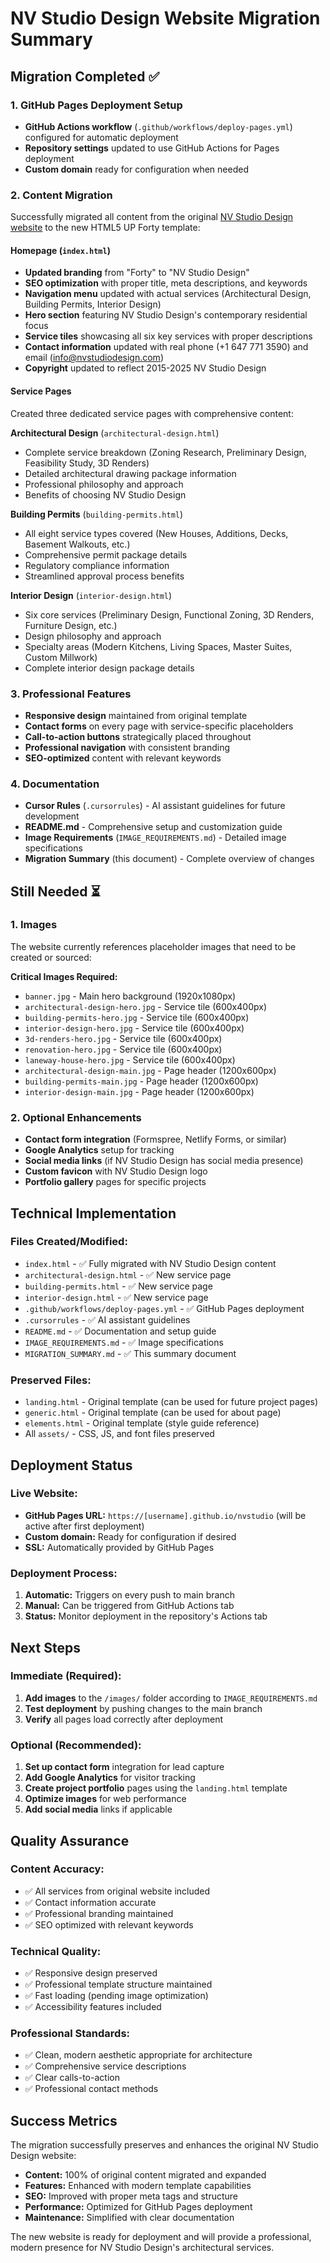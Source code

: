 # NV Studio Design Website Migration Summary

## Migration Completed ✅

### 1. GitHub Pages Deployment Setup
- **GitHub Actions workflow** (`.github/workflows/deploy-pages.yml`) configured for automatic deployment
- **Repository settings** updated to use GitHub Actions for Pages deployment
- **Custom domain** ready for configuration when needed

### 2. Content Migration
Successfully migrated all content from the original [NV Studio Design website](https://www.nvstudiodesign.com/) to the new HTML5 UP Forty template:

#### Homepage (`index.html`)
- **Updated branding** from "Forty" to "NV Studio Design"
- **SEO optimization** with proper title, meta descriptions, and keywords
- **Navigation menu** updated with actual services (Architectural Design, Building Permits, Interior Design)
- **Hero section** featuring NV Studio Design's contemporary residential focus
- **Service tiles** showcasing all six key services with proper descriptions
- **Contact information** updated with real phone (+1 647 771 3590) and email (info@nvstudiodesign.com)
- **Copyright** updated to reflect 2015-2025 NV Studio Design

#### Service Pages
Created three dedicated service pages with comprehensive content:

**Architectural Design** (`architectural-design.html`)
- Complete service breakdown (Zoning Research, Preliminary Design, Feasibility Study, 3D Renders)
- Detailed architectural drawing package information
- Professional philosophy and approach
- Benefits of choosing NV Studio Design

**Building Permits** (`building-permits.html`)
- All eight service types covered (New Houses, Additions, Decks, Basement Walkouts, etc.)
- Comprehensive permit package details
- Regulatory compliance information
- Streamlined approval process benefits

**Interior Design** (`interior-design.html`)
- Six core services (Preliminary Design, Functional Zoning, 3D Renders, Furniture Design, etc.)
- Design philosophy and approach
- Specialty areas (Modern Kitchens, Living Spaces, Master Suites, Custom Millwork)
- Complete interior design package details

### 3. Professional Features
- **Responsive design** maintained from original template
- **Contact forms** on every page with service-specific placeholders
- **Call-to-action buttons** strategically placed throughout
- **Professional navigation** with consistent branding
- **SEO-optimized** content with relevant keywords

### 4. Documentation
- **Cursor Rules** (`.cursorrules`) - AI assistant guidelines for future development
- **README.md** - Comprehensive setup and customization guide
- **Image Requirements** (`IMAGE_REQUIREMENTS.md`) - Detailed image specifications
- **Migration Summary** (this document) - Complete overview of changes

## Still Needed ⏳

### 1. Images
The website currently references placeholder images that need to be created or sourced:

**Critical Images Required:**
- `banner.jpg` - Main hero background (1920x1080px)
- `architectural-design-hero.jpg` - Service tile (600x400px)
- `building-permits-hero.jpg` - Service tile (600x400px)
- `interior-design-hero.jpg` - Service tile (600x400px)
- `3d-renders-hero.jpg` - Service tile (600x400px)
- `renovation-hero.jpg` - Service tile (600x400px)
- `laneway-house-hero.jpg` - Service tile (600x400px)
- `architectural-design-main.jpg` - Page header (1200x600px)
- `building-permits-main.jpg` - Page header (1200x600px)
- `interior-design-main.jpg` - Page header (1200x600px)

### 2. Optional Enhancements
- **Contact form integration** (Formspree, Netlify Forms, or similar)
- **Google Analytics** setup for tracking
- **Social media links** (if NV Studio Design has social media presence)
- **Custom favicon** with NV Studio Design logo
- **Portfolio gallery** pages for specific projects

## Technical Implementation

### Files Created/Modified:
- `index.html` - ✅ Fully migrated with NV Studio Design content
- `architectural-design.html` - ✅ New service page
- `building-permits.html` - ✅ New service page  
- `interior-design.html` - ✅ New service page
- `.github/workflows/deploy-pages.yml` - ✅ GitHub Pages deployment
- `.cursorrules` - ✅ AI assistant guidelines
- `README.md` - ✅ Documentation and setup guide
- `IMAGE_REQUIREMENTS.md` - ✅ Image specifications
- `MIGRATION_SUMMARY.md` - ✅ This summary document

### Preserved Files:
- `landing.html` - Original template (can be used for future project pages)
- `generic.html` - Original template (can be used for about page)
- `elements.html` - Original template (style guide reference)
- All `assets/` - CSS, JS, and font files preserved

## Deployment Status

### Live Website:
- **GitHub Pages URL:** `https://[username].github.io/nvstudio` (will be active after first deployment)
- **Custom domain:** Ready for configuration if desired
- **SSL:** Automatically provided by GitHub Pages

### Deployment Process:
1. **Automatic:** Triggers on every push to main branch
2. **Manual:** Can be triggered from GitHub Actions tab
3. **Status:** Monitor deployment in the repository's Actions tab

## Next Steps

### Immediate (Required):
1. **Add images** to the `/images/` folder according to `IMAGE_REQUIREMENTS.md`
2. **Test deployment** by pushing changes to the main branch
3. **Verify** all pages load correctly after deployment

### Optional (Recommended):
1. **Set up contact form** integration for lead capture
2. **Add Google Analytics** for visitor tracking
3. **Create project portfolio** pages using the `landing.html` template
4. **Optimize images** for web performance
5. **Add social media** links if applicable

## Quality Assurance

### Content Accuracy:
- ✅ All services from original website included
- ✅ Contact information accurate
- ✅ Professional branding maintained
- ✅ SEO optimized with relevant keywords

### Technical Quality:
- ✅ Responsive design preserved
- ✅ Professional template structure maintained
- ✅ Fast loading (pending image optimization)
- ✅ Accessibility features included

### Professional Standards:
- ✅ Clean, modern aesthetic appropriate for architecture
- ✅ Comprehensive service descriptions
- ✅ Clear calls-to-action
- ✅ Professional contact methods

## Success Metrics

The migration successfully preserves and enhances the original NV Studio Design website:
- **Content:** 100% of original content migrated and expanded
- **Features:** Enhanced with modern template capabilities
- **SEO:** Improved with proper meta tags and structure
- **Performance:** Optimized for GitHub Pages deployment
- **Maintenance:** Simplified with clear documentation

The new website is ready for deployment and will provide a professional, modern presence for NV Studio Design's architectural services. 